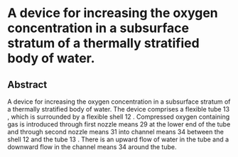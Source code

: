 # A device for increasing the oxygen concentration in a subsurface stratum of a thermally stratified body of water.

## Abstract
A device for increasing the oxygen concentration in a subsurface stratum of a thermally stratified body of water. The device comprises a flexible tube 13 , which is surrounded by a flexible shell 12 . Compressed oxygen containing gas is introduced through first nozzle means 29 at the lower end of the tube and through second nozzle means 31 into channel means 34 between the shell 12 and the tube 13 . There is an upward flow of water in the tube and a downward flow in the channel means 34 around the tube.